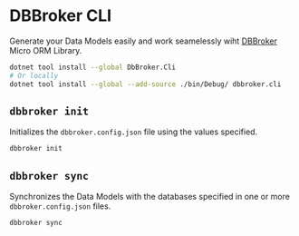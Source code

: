 # DBBroker CLI

Generate your Data Models easily and work seamelessly wiht [DBBroker](https://www.nuget.org/packages/DBBroker) Micro ORM Library.

```bash
dotnet tool install --global DbBroker.Cli
# Or locally
dotnet tool install --global --add-source ./bin/Debug/ dbbroker.cli
```

## `dbbroker init`

Initializes the `dbbroker.config.json` file using the values specified.

```bash
dbbroker init
```

## `dbbroker sync`

Synchronizes the Data Models with the databases specified in one or more `dbbroker.config.json` files.

```bash
dbbroker sync
```
